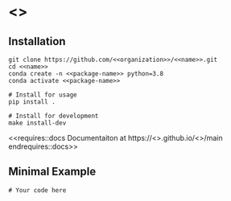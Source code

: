 # <<name>>



## Installation
```
git clone https://github.com/<<organization>>/<<name>>.git
cd <<name>>
conda create -n <<package-name>> python=3.8
conda activate <<package-name>>

# Install for usage
pip install .

# Install for development
make install-dev
```

<<requires::docs
Documentaiton at https://<<organization>>.github.io/<<name>>/main
endrequires::docs>>

## Minimal Example

```
# Your code here
```


